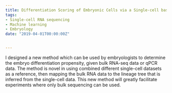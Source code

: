 ```yaml
---
title: Differentiation Scoring of Embryonic Cells via a Single-cell based Reference Lineage Tree
tags:
- Single-cell RNA sequencing
- Machine learning
- Embryology
date: "2019-04-01T00:00:00Z"


---
```


I designed a new method which can be used by embryologists to determine the embryo differentiation propensity, given bulk RNA-seq data or qPCR data. The method is novel in using combined different single-cell datasets as a reference, then mapping the bulk RNA data to the lineage tree that is inferred from the single-cell data. This new method will greatly facilitate experiments where only bulk sequencing can be used.
